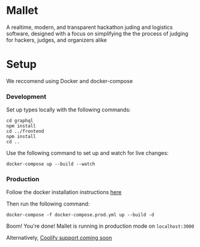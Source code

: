 # Mallet

A realtime, modern, and transparent hackathon juding and logistics software, designed with a focus on simplifying the the process of judging for hackers, judges, and organizers alike

# Setup

We reccomend using Docker and docker-compose

### Development

Set up types locally with the following commands:

```
cd graphql
npm install
cd ../frontend
npm install
cd ..
```

Use the following command to set up and watch for live changes:

```
docker-compose up --build --watch
```

### Production
Follow the docker installation instructions [here](https://docs.docker.com/engine/install/)

Then run the following command:
```
docker-compose -f docker-compose.prod.yml up --build -d
```

Boom! You're done! Mallet is running in production mode on `localhost:3000`

Alternatively, [Coolify support coming soon](https://coolify.io/docs/introduction)

